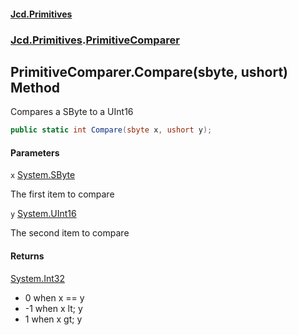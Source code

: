 #### [Jcd.Primitives](index.md 'index')
### [Jcd.Primitives](Jcd.Primitives.md 'Jcd.Primitives').[PrimitiveComparer](Jcd.Primitives.PrimitiveComparer.md 'Jcd.Primitives.PrimitiveComparer')

## PrimitiveComparer.Compare(sbyte, ushort) Method

Compares a SByte to a UInt16

```csharp
public static int Compare(sbyte x, ushort y);
```
#### Parameters

<a name='Jcd.Primitives.PrimitiveComparer.Compare(sbyte,ushort).x'></a>

`x` [System.SByte](https://docs.microsoft.com/en-us/dotnet/api/System.SByte 'System.SByte')

The first item to compare

<a name='Jcd.Primitives.PrimitiveComparer.Compare(sbyte,ushort).y'></a>

`y` [System.UInt16](https://docs.microsoft.com/en-us/dotnet/api/System.UInt16 'System.UInt16')

The second item to compare

#### Returns
[System.Int32](https://docs.microsoft.com/en-us/dotnet/api/System.Int32 'System.Int32')  
*  0 when x == y  
* -1 when x lt; y  
*  1 when x gt; y